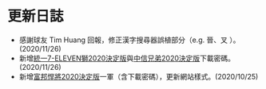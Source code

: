 # 更新日誌

- 感謝球友 Tim Huang 回報，修正漢字搜尋器誤植部分（e.g. 晉、叉 ）。(2020/11/26)
- 新增[統一7-ELEVEN獅2020決定版](./Lions/README.md)與[中信兄弟2020決定版](./Brothers/README.md)下載密碼。(2020/11/26)
- 新增[富邦悍將2020決定版](./Guardians/README.md)一軍（含下載密碼），更新網站樣式。(2020/10/25)
